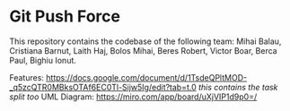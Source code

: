 # Git Push Force
This repository contains the codebase of the following team: Mihai Balau, Cristiana Barnut, Laith Haj, Bolos Mihai, Beres Robert, Victor Boar, Berca Paul, Bighiu Ionut.


Features: https://docs.google.com/document/d/1TsdeQPltMOD-_q5zcQTR0MBksOTAf6EC0Tl-Sijw5Ig/edit?tab=t.0 *this contains the task split too*
UML Diagram: https://miro.com/app/board/uXjVIP1d9p0=/
